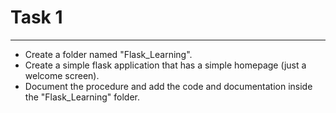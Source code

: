 # Task 1
*** 
* Create a folder named "Flask_Learning".
* Create a simple flask application that has a simple homepage (just a welcome screen).
* Document the procedure and add the code and documentation inside the "Flask_Learning" folder.